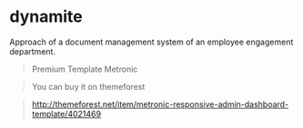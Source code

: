 # dynamite
Approach of a document management system of an employee engagement department.


> Premium Template Metronic

> You can buy it on themeforest

> http://themeforest.net/item/metronic-responsive-admin-dashboard-template/4021469
